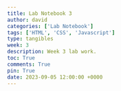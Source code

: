 ```yaml
---
title: Lab Notebook 3
author: david
categories: ['Lab Notebook']
tags: ['HTML', 'CSS', 'Javascript']
type: tangibles
week: 3
description: Week 3 lab work.
toc: True
comments: True
pin: True
date: 2023-09-05 12:00:00 +0000
---
```


```python

```
